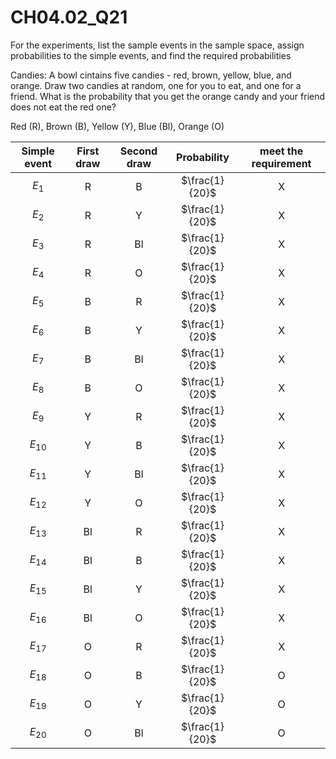 # CH04.02_Q21 #	

For the experiments, list the sample events in the sample space, assign probabilities to the simple events, and find the required probabilities	

Candies: A bowl cintains five candies - red, brown, yellow, blue, and orange. Draw two candies at random, one for you to eat, and one for a friend. What is the probability that you get the orange candy and your friend does not eat the red one?	

Red (R), Brown (B), Yellow (Y), Blue (Bl), Orange (O)

| Simple event | First draw | Second draw | Probability | meet the requirement |
|:------------:|:----------:|:-----------:|:-----------:|:--------------------:|
| $E_{1}$      | R          | B           | $\frac{1}{20}$ | X                 |
| $E_{2}$	     | R          | Y           | $\frac{1}{20}$ | X                 | 
| $E_{3}$      | R          | Bl          | $\frac{1}{20}$ | X                 | 
| $E_{4}$      | R          | O           | $\frac{1}{20}$ | X                 | 
| $E_{5}$      | B          | R           | $\frac{1}{20}$ | X                 | 
| $E_{6}$      | B          | Y           | $\frac{1}{20}$ | X                 | 
| $E_{7}$      | B          | Bl          | $\frac{1}{20}$ | X                 | 
| $E_{8}$      | B          | O           | $\frac{1}{20}$ | X                 | 
| $E_{9}$      | Y          | R           | $\frac{1}{20}$ | X                 | 
| $E_{10}$     | Y          | B           | $\frac{1}{20}$ | X                 | 
| $E_{11}$     | Y          | Bl          | $\frac{1}{20}$ | X                 | 
| $E_{12}$     | Y          | O           | $\frac{1}{20}$ | X                 | 
| $E_{13}$     | Bl         | R           | $\frac{1}{20}$ | X                 | 
| $E_{14}$     | Bl         | B           | $\frac{1}{20}$ | X                 | 
| $E_{15}$     | Bl         | Y           | $\frac{1}{20}$ | X                 | 
| $E_{16}$     | Bl         | O           | $\frac{1}{20}$ | X                 | 
| $E_{17}$     | O          | R           | $\frac{1}{20}$ | X                 | 
| $E_{18}$     | O          | B           | $\frac{1}{20}$ | O                 | 
| $E_{19}$     | O          | Y           | $\frac{1}{20}$ | O                 | 
| $E_{20}$     | O          | Bl          | $\frac{1}{20}$ | O                 | 



